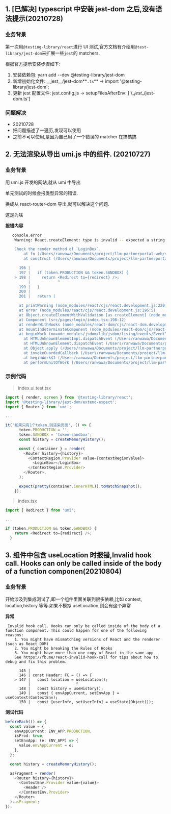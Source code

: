 ## 1. [已解决] typescript 中安装 jest-dom 之后,没有语法提示(20210728)

### 业务背景

第一次用`@testing-library/react`进行 UI 测试,官方文档有介绍用`@test-library/jest-dom`来扩展一些`jest`的 matchers.

根据官方提示安装步骤如下:

1. 安装依赖包: yarn add --dev @testing-library/jest-dom
2. 新增初始化文件: \_\_jest\_\_/jest-dom**`.ts`** -> import '@testing-library/jest-dom';
3. 更新 jest 配置文件: jest.config.js -> setupFilesAfterEnv: ['<rootDir>/\__jest__/jest-dom.ts']

### 问题解决

- 20210728
- 把问题描述了一遍历,发现可以使用
- 之前不可以使用,是因为自己用了一个错误的 matcher 在搞搞搞

## 2. 无法渲染从导出 umi.js 中的<Redirect />组件. (20210727)

### 业务背景

用 umi.js 开发的网站,<Redirect>就从 umi 中导出

单元测试的时候会报类型异常的错误.

换成从 react-router-dom 导出,就可以解决这个问题.

这是为啥

**报错内容**

```bash
   console.error
    Warning: React.createElement: type is invalid -- expected a string (for built-in components) or a class/function (for composite components) but got: undefined. You likely forgot to export your component from the file it's defined in, or you might have mixed up default and named imports.

    Check the render method of `LoginBox`.
        at fn (/Users/ranwawa/Documents/project/llm-partnerportal-web/src/pages/login/index.tsx:99:41)
        at construct (/Users/ranwawa/Documents/project/llm-partnerportal-web/node_modules/react-router-dom/node_modules/react-router/cjs/react-router.js:99:30)

      196 |
      197 |   if (token.PRODUCTION && token.SANDBOX) {
    > 198 |     return <Redirect to={redirect} />;
          |            ^
      199 |   }
      200 |
      201 |   return (

      at printWarning (node_modules/react/cjs/react.development.js:220:30)
      at error (node_modules/react/cjs/react.development.js:196:5)
      at Object.createElementWithValidation [as createElement] (node_modules/react/cjs/react.development.js:2215:7)
      at Component (src/pages/login/index.tsx:198:12)
      at renderWithHooks (node_modules/react-dom/cjs/react-dom.development.js:14985:18)
      at mountIndeterminateComponent (node_modules/react-dom/cjs/react-dom.development.js:17811:13)
      at beginWork (no=ode_modules/jsdom/lib/jsdom/living/events/EventTarget-impl.js:212:11)
        at HTMLUnknownElementImpl.dispatchEvent (/Users/ranwawa/Documents/project/llm-partnerportal-web/node_modules/jest-environment-jsdom-fourteen/node_modules/jsdom/lib/jsdom/living/events/EventTarget-impl.js:87:17)
        at HTMLUnknownElement.dispatchEvent (/Users/ranwawa/Documents/project/llm-partnerportal-web/node_modules/jest-environment-jsdom-fourteen/node_modules/jsdom/lib/jsdom/living/generated/EventTarget.js:144:23)
        at Object.apply (/Users/ranwawa/Documents/project/llm-partnerportal-web/node_modules/react-dom/cjs/react-dom.development.js:3994:16)
        at invokeGuardedCallback (/Users/ranwawa/Documents/project/llm-partnerportal-web/node_modules/react-dom/cjs/react-dom.development.js:4056:31)
        at beginWork$1 (/Users/ranwawa/Documents/project/llm-partnerportal-web/node_modules/react-dom/cjs/react-dom.development.js:23964:7)
        at performUnitOfWork (/Users/ranwawa/Documents/project/llm-partnerportal-web/node_modules/react-dom/cjs/react-dom.development.js:22779:12) Error: Element type is invalid: expected a string (for built-in components) or a class/function (for composite components) but got: undefined. You likely forgot to export your component from the file it's defined in, or you might have mixed up default and named imports.
```

### 示例代码

> index.ui.test.tsx

```typescript
import { render, screen } from '@testing-library/react';
import '@testing-library/jest-dom/extend-expect';
import { Router } from 'umi';

...

it('如果只有1个token,则渲染页面', () => {
      token.PRODUCTION = '';
      token.SANDBOX = 'token-sandbox';
      const history = createMemoryHistory();

      const { container } = render(
        <Router history={history}>
          <ContextRegion.Provider value={contextRegionValue}>
            <LoginBox></LoginBox>
          </ContextRegion.Provider>
        </Router>,
      );

      expect(pretty(container.innerHTML)).toMatchSnapshot();
    });
```

> index.tsx

```typescript
import { Redirect } from 'umi';

...

if (token.PRODUCTION && token.SANDBOX) {
    return <Redirect to={redirect} />;
  }
```

## 3. 组件中包含 useLocation 时报错,Invalid hook call. Hooks can only be called inside of the body of a function componen(20210804)

### 业务背景

开始涉及到集成测试了,即一个组件里面关联到很多依赖,比如 context, location,history 等等.如果不模拟 useLocation,则会有这个异常

**异常**

```
 Invalid hook call. Hooks can only be called inside of the body of a function component. This could happen for one of the following reasons:
    1. You might have mismatching versions of React and the renderer (such as React DOM)
    2. You might be breaking the Rules of Hooks
    3. You might have more than one copy of React in the same app
    See https://fb.me/react-invalid-hook-call for tips about how to debug and fix this problem.

      145 |
      146 | const Header: FC = () => {
    > 147 |   const location = useLocation();
          |                    ^
      148 |   const history = useHistory();
      149 |   const { envAppCurrent, setEnvApp } = useContext(ContextEnv);
      150 |   const [userInfo, setUserInfo] = useState(Object());
```

**测试代码**

```typescript
beforeEach(() => {
  const value = {
    envAppCurrent: ENV_APP.PRODUCTION,
    isProd: true,
    setEnvApp: (e: ENV_APP) => {
      value.envAppCurrent = e;
    },
  };

  const history = createMemoryHistory();

  asFragment = render(
    <Router history={history}>
      <ContextEnv.Provider value={value}>
        <Header />
      </ContextEnv.Provider>
    </Router>
  ).asFragment;
});
```
